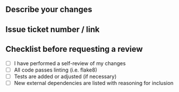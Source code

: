 ## Describe your changes

## Issue ticket number / link

## Checklist before requesting a review
- [ ] I have performed a self-review of my changes
- [ ] All code passes linting (i.e. flake8)
- [ ] Tests are added or adjusted (if necessary)
- [ ] New external dependencies are listed with reasoning for inclusion
